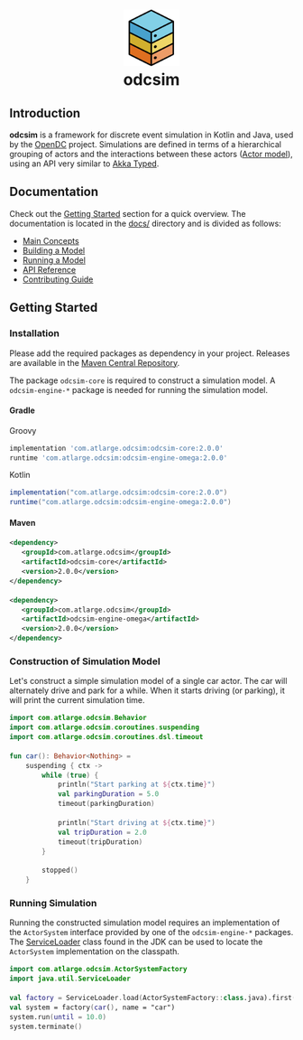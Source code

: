 <h1 align="center">
  <a href="http://opendc.org/">
    <img src="../misc/artwork/logo.png" width="100" alt="OpenDC">
  </a>
  <br>
  odcsim
</h1>

## Introduction
**odcsim** is a framework for discrete event simulation in Kotlin and Java, used
by the [OpenDC](https://opendc.org) project.
Simulations are defined in terms of a hierarchical grouping of actors
and the interactions between these actors
([Actor model](https://en.wikipedia.org/wiki/Actor_model)), using
an API very similar to [Akka Typed](https://doc.akka.io/docs/akka/current/typed/index.html).

## Documentation
Check out the [Getting Started](#getting-started) section for a quick
overview.
The documentation is located in the [docs/](docs/) directory and is divided as follows:
* [Main Concepts](docs/concepts.md)
* [Building a Model](docs/build.md)
* [Running a Model](docs/run.md)
* [API Reference](https://atlarge-research.github.io/opendc-simulator)
* [Contributing Guide](../CONTRIBUTING.md)

## Getting Started

### Installation
Please add the required packages as dependency in your project.
Releases are available in the [Maven Central Repository](https://search.maven.org/).

The package `odcsim-core` is required to construct a simulation model.
A `odcsim-engine-*` package is needed for running the simulation
model.

#### Gradle 
Groovy
```groovy
implementation 'com.atlarge.odcsim:odcsim-core:2.0.0'
runtime 'com.atlarge.odcsim:odcsim-engine-omega:2.0.0'
```
Kotlin
```groovy
implementation("com.atlarge.odcsim:odcsim-core:2.0.0")
runtime("com.atlarge.odcsim:odcsim-engine-omega:2.0.0")
```

#### Maven
```xml
<dependency>
   <groupId>com.atlarge.odcsim</groupId>
   <artifactId>odcsim-core</artifactId>
   <version>2.0.0</version>
</dependency>

<dependency>
   <groupId>com.atlarge.odcsim</groupId>
   <artifactId>odcsim-engine-omega</artifactId>
   <version>2.0.0</version>
</dependency>  
```

### Construction of Simulation Model
Let's construct a simple simulation model of a single car actor.
The car will alternately drive and park for a while. When it starts
driving (or parking), it will print the current simulation time.


```kotlin
import com.atlarge.odcsim.Behavior
import com.atlarge.odcsim.coroutines.suspending
import com.atlarge.odcsim.coroutines.dsl.timeout

fun car(): Behavior<Nothing> = 
    suspending { ctx ->
        while (true) {
            println("Start parking at ${ctx.time}")
            val parkingDuration = 5.0
            timeout(parkingDuration)
             
            println("Start driving at ${ctx.time}")
            val tripDuration = 2.0
            timeout(tripDuration)
        }
        
        stopped()
    }
```

### Running Simulation
Running the constructed simulation model requires an implementation
of the `ActorSystem` interface provided by one of the `odcsim-engine-*`
packages. The [ServiceLoader](https://docs.oracle.com/javase/9/docs/api/java/util/ServiceLoader.html)
class found in the JDK can be used to locate the `ActorSystem` implementation on the classpath.
```kotlin
import com.atlarge.odcsim.ActorSystemFactory
import java.util.ServiceLoader

val factory = ServiceLoader.load(ActorSystemFactory::class.java).first()
val system = factory(car(), name = "car")
system.run(until = 10.0)
system.terminate()
```

